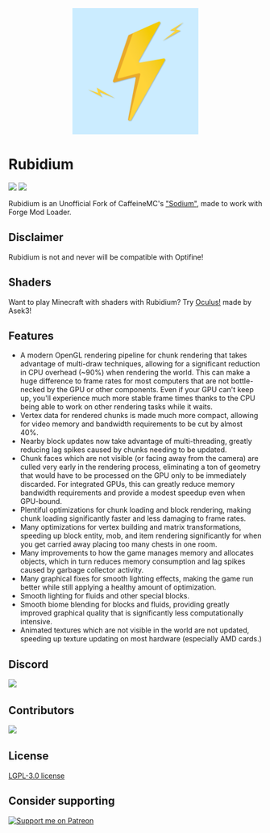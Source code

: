 <p align="center">
  <img src="logo.jpeg" width="250">
</p>

# Rubidium
[![](http://cf.way2muchnoise.eu/short_rubidium_downloads.svg)](https://www.curseforge.com/minecraft/mc-mods/rubidium)
[![](http://cf.way2muchnoise.eu/versions/Available%20for_rubidium_full.svg)](https://www.curseforge.com/minecraft/mc-mods/rubidium/files)

Rubidium is an Unofficial Fork of CaffeineMC's ["Sodium"](https://modrinth.com/mod/sodium), made to work with Forge Mod Loader.

## Disclaimer
Rubidium is not and never will be compatible with Optifine!


## Shaders
Want to play Minecraft with shaders with Rubidium? Try [Oculus!](https://www.curseforge.com/minecraft/mc-mods/oculus) made by Asek3!

## Features
* A modern OpenGL rendering pipeline for chunk rendering that takes advantage of multi-draw techniques, allowing for a significant reduction in CPU overhead (~90%) when rendering the world. This can make a huge difference to frame rates for most computers that are not bottle-necked by the GPU or other components. Even if your GPU can't keep up, you'll experience much more stable frame times thanks to the CPU being able to work on other rendering tasks while it waits.
* Vertex data for rendered chunks is made much more compact, allowing for video memory and bandwidth requirements to be cut by almost 40%.
* Nearby block updates now take advantage of multi-threading, greatly reducing lag spikes caused by chunks needing to be updated.
* Chunk faces which are not visible (or facing away from the camera) are culled very early in the rendering process, eliminating a ton of geometry that would have to be processed on the GPU only to be immediately discarded. For integrated GPUs, this can greatly reduce memory bandwidth requirements and provide a modest speedup even when GPU-bound.
* Plentiful optimizations for chunk loading and block rendering, making chunk loading significantly faster and less damaging to frame rates.
* Many optimizations for vertex building and matrix transformations, speeding up block entity, mob, and item rendering significantly for when you get carried away placing too many chests in one room.
* Many improvements to how the game manages memory and allocates objects, which in turn reduces memory consumption and lag spikes caused by garbage collector activity.
* Many graphical fixes for smooth lighting effects, making the game run better while still applying a healthy amount of optimization.
* Smooth lighting for fluids and other special blocks.
* Smooth biome blending for blocks and fluids, providing greatly improved graphical quality that is significantly less computationally intensive.
* Animated textures which are not visible in the world are not updated, speeding up texture updating on most hardware (especially AMD cards.)

## Discord
[![](https://dcbadge.vercel.app/api/server/UCsyn5RS4s)](https://discord.gg/UCsyn5RS4s)

## Contributors
<a href="https://github.com/Asek3/Rubidium/graphs/contributors">
  <img src="https://contrib.rocks/image?repo=Asek3/Rubidium" />
</a>

## License

[LGPL-3.0 license](https://github.com/Asek3/Rubidium/blob/1.18/dev/LICENSE)

## Consider supporting 
[![Support me on Patreon](https://img.shields.io/endpoint.svg?url=https%3A%2F%2Fshieldsio-patreon.vercel.app%2Fapi%3Fusername%3Dasek3%26type%3Dpatrons&style=for-the-badge)](https://patreon.com/asek3)